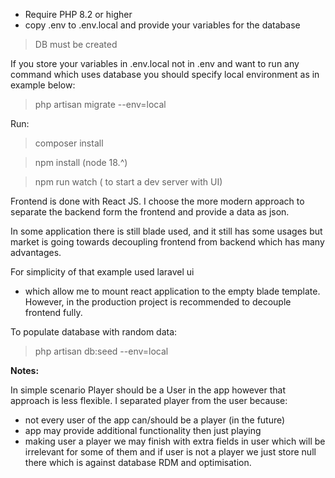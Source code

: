 * Require PHP 8.2 or higher
* copy .env to .env.local and provide your variables for the database
>DB must be created

If you store your variables in .env.local not in .env and want to run any command which uses database you should specify local environment as in example below:
>php artisan migrate --env=local

Run:
> composer install

> npm install (node 18.^)

> npm run watch ( to start a dev server with UI)

Frontend is done with React JS.
I choose the more modern approach to separate the backend form the frontend and provide a data as json.

In some application there is still blade used, and it still has some usages but market is going towards decoupling frontend from backend which has many advantages.

For simplicity of that example used laravel ui 
- which allow me to mount react application to the empty blade template. However, in the production project is recommended to decouple frontend fully.



To populate database with random data:
>  php artisan db:seed --env=local


**Notes:**

In simple scenario Player should be a User in the app however that approach is less flexible. I separated player from the user because:
- not every user of the app can/should be a player (in the future)
- app may provide additional functionality then just playing
 - making user a player we may finish with extra fields in user which will be irrelevant for some of them  and if user is not a player we just store null there which is against database RDM and optimisation.
